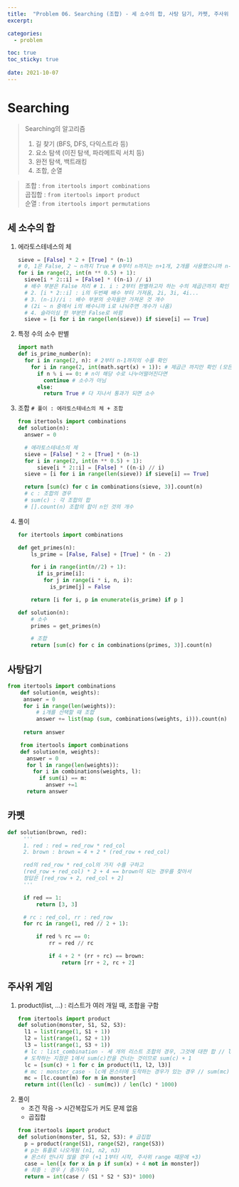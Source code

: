 ```yaml
---
title:  "Problem 06. Searching (조합) - 세 소수의 합, 사탕 담기, 카펫, 주사위 게임"
excerpt:

categories:
  - problem

toc: true
toc_sticky: true
 
date: 2021-10-07
---
```


# Searching

> Searching의 알고리즘
> 
> 1.  길 찾기 (BFS, DFS, 다익스트라 등)
> 2.  요소 탐색 (이진 탐색, 파라메트릭 서치 등)
> 3.  완전 탐색, 백트래킹
> 4.  조합, 순열

> 조합 : `from itertools import combinations`  
> 곱집합 : `from itertools import product`  
> 순열 : `from itertools import permutations`

## 세 소수의 합

1.  에라토스테네스의 체
    ```python
    sieve = [False] * 2 + [True] * (n-1)
    # 0, 1은 False, 2 ~ n까지 True # 0부터 n까지는 n+1개, 2개를 사용했으니까 n-1개 남음
    for i in range(2, int(n ** 0.5) + 1):
      sieve[i * 2::i] = [False] * ((n-i) // i)
      # 배수 부분은 False 처리 # 1. i : 2부터 판별하고자 하는 수의 제곱근까지 확인
      # 2. [i * 2::i] : i의 두번째 배수 부터 가져옴, 2i, 3i, 4i...
      # 3. (n-i)//i : 배수 부분의 숫자들만 가져온 것 개수
      # (2i ~ n 중에서 i의 배수니까 i로 나눠주면 개수가 나옴)
      # 4. 슬라이싱 한 부분만 False로 바뀜
      sieve = [i for i in range(len(sieve)) if sieve[i] == True]
    ```
2.  특정 수의 소수 판별
    ```python
    import math
    def is_prime_number(n):
      for i in range(2, n): # 2부터 n-1까지의 수를 확인
        for i in range(2, int(math.sqrt(x) + 1)): # 제곱근 까지만 확인 (모든 약수는 가운데 약수를 기준으로 곱셈 연산에 대해 대칭이다)
          if n % i == 0: # n이 해당 수로 나누어떨어진다면
            continue # 소수가 아님
          else:
            return True # 다 지나서 통과가 되면 소수
    ```
3.  조합
    `# 풀이 : 에라토스테네스의 체 + 조합`
    ```python
    from itertools import combinations  
    def solution(n):  
      answer = 0

      # 에라토스테네스의 체
      sieve = [False] * 2 + [True] * (n-1)
      for i in range(2, int(n ** 0.5) + 1):
          sieve[i * 2::i] = [False] * ((n-i) // i)
      sieve = [i for i in range(len(sieve)) if sieve[i] == True]

      return [sum(c) for c in combinations(sieve, 3)].count(n)
      # c : 조합의 경우
      # sum(c) : 각 조합의 합
      # [].count(n) 조합의 합이 n인 것의 개수
    ```
4.  풀이
    ```python
    for itertools import combinations

    def get_primes(n):
        ls_prime = [False, False] + [True] * (n - 2)

        for i in range(int(n//2) + 1):
          if is_prime[i]:
            for j in range(i * i, n, i):
              is_prime[j] = False

        return [i for i, p in enumerate(is_prime) if p ]

    def solution(n):
        # 소수
        primes = get_primes(n)

        # 조합
        return [sum(c) for c in combinations(primes, 3)].count(n)
    ```

## 사탕담기
```python
from itertools import combinations
    def solution(m, weights):
     answer = 0
     for i in range(len(weights)):
         # i개를 선택할 때 조합
         answer += list(map (sum, combinations(weights, i))).count(n)
    
     return answer
```
```python
    from itertools import combinations
    def solution(m, weights):
      answer = 0 
      for l in range(len(weights)):
        for i in combinations(weights, l):
          if sum(i) == m:
            answer +=1
      return answer    
```    

## 카펫

```python
def solution(brown, red):
     '''
     1. red : red = red_row * red_col
     2. brown : brown = 4 + 2 * (red_row + red_col)

     red의 red_row * red_col의 가지 수를 구하고
     (red_row + red_col) * 2 + 4 == brown이 되는 경우를 찾아서
     정답은 [red_row + 2, red_col + 2]   
     '''

     if red == 1:
         return [3, 3]

     # rc : red_col, rr : red_row
     for rc in range(1, red // 2 + 1):

         if red % rc == 0:
             rr = red // rc

             if 4 + 2 * (rr + rc) == brown:
                 return [rr + 2, rc + 2]
```

## 주사위 게임

1.  product(list, ...) : 리스트가 여러 개일 때, 조합을 구함
    ```python
    from itertools import product
    def solution(monster, S1, S2, S3):
      l1 = list(range(1, S1 + 1))
      l2 = list(range(1, S2 + 1))
      l3 = list(range(1, S3 + 1))
      # lc : list_combination - 세 개의 리스트 조합의 경우, 그것에 대한 합 // len(lc)
      # 도착하는 지점은 1에서 sum(c)칸을 건너는 것이므로 sum(c) + 1
      lc = [sum(c) + 1 for c in product(l1, l2, l3)]
      # mc : monster_case - lc에 몬스터에 도착하는 경우가 있는 경우 // sum(mc)
      mc = [lc.count(m) for m in monster]
      return int((len(lc) - sum(mc)) / len(lc) * 1000)
    ```
2.  풀이
    -   조건 작음 -> 시간복잡도가 커도 문제 없음
    -   곱집합
    ```python
    from itertools import product
    def solution(monster, S1, S2, S3): # 곱집합
      p = product(range(S1), range(S2), range(S3))
      # p는 튜플로 나오게됨 (n1, n2, n3)
      # 몬스터 만나지 않을 경우 (+1 1부터 시작, 주사위 range 때문에 +3)
      case = len([x for x in p if sum(x) + 4 not in monster])
      # 최종 : 경우 / 총가지수
      return = int(case / (S1 * S2 * S3)* 1000)
    ```